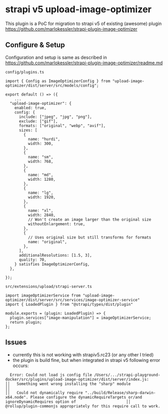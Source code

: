 # strapi v5 upload-image-optimizer

This plugin is a PoC for migration to strapi v5 of existing (awesome) plugin https://github.com/marlokessler/strapi-plugin-image-optimizer

## Configure & Setup

Configuration and setup is same as described in https://github.com/marlokessler/strapi-plugin-image-optimizer/readme.md


`config/plugins.ts`

```
import { Config as ImageOptimizerConfig } from "upload-image-optimizer/dist/server/src/models/config";

export default () => ({
    ...
  "upload-image-optimizer": {
    enabled: true,
    config: {
      include: ["jpeg", "jpg", "png"],
      exclude: ["gif"],
      formats: ["original", "webp", "avif"],
      sizes: [
        {
          name: "hurdi",
          width: 300,
        },
        {
          name: "sm",
          width: 768,
        },
        {
          name: "md",
          width: 1280,
        },
        {
          name: "lg",
          width: 1920,
        },
        {
          name: "xl",
          width: 2840,
          // Won't create an image larger than the original size
          withoutEnlargement: true,
        },
        {
          // Uses original size but still transforms for formats
          name: "original",
        },
      ],
      additionalResolutions: [1.5, 3],
      quality: 70,
    } satisfies ImageOptimizerConfig,
  },

});

```

`src/extensions/upload/strapi-server.ts`

```
import imageOptimizerService from "upload-image-optimizer/dist/server/src/services/image-optimizer-service"
import { LoadedPlugin } from "@strapi/types/dist/plugin"

module.exports = (plugin: LoadedPlugin) => {
  plugin.services["image-manipulation"] = imageOptimizerService;
  return plugin;
};
```
## Issues

* currently this is not working with strapiv5.rc23 (or any other I tried)
* the plugin is build fine, but when integrated in strapi v5 following error occurs:
```
  Error: Could not load js config file /Users/.../strapi-playground-docker/src/plugins/upload-image-optimizer/dist/server/index.js:                                       ││   Something went wrong installing the "sharp" module                                                                                                                             ││                                                                                                                                                                                  ││   Could not dynamically require "../build/Release/sharp-darwin-x64.node". Please configure the dynamicRequireTargets or/and ignoreDynamicRequires option of                      ││   @rollup/plugin-commonjs appropriately for this require call to work. 
```

